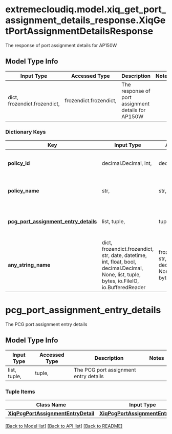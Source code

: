 # extremecloudiq.model.xiq_get_port_assignment_details_response.XiqGetPortAssignmentDetailsResponse

The response of port assignment details for AP150W

## Model Type Info
Input Type | Accessed Type | Description | Notes
------------ | ------------- | ------------- | -------------
dict, frozendict.frozendict,  | frozendict.frozendict,  | The response of port assignment details for AP150W | 

### Dictionary Keys
Key | Input Type | Accessed Type | Description | Notes
------------ | ------------- | ------------- | ------------- | -------------
**policy_id** | decimal.Decimal, int,  | decimal.Decimal,  | The network policy ID | value must be a 64 bit integer
**policy_name** | str,  | str,  | The network policy name | 
**[pcg_port_assignment_entry_details](#pcg_port_assignment_entry_details)** | list, tuple,  | tuple,  | The PCG port assignment entry details | [optional] 
**any_string_name** | dict, frozendict.frozendict, str, date, datetime, int, float, bool, decimal.Decimal, None, list, tuple, bytes, io.FileIO, io.BufferedReader | frozendict.frozendict, str, BoolClass, decimal.Decimal, NoneClass, tuple, bytes, FileIO | any string name can be used but the value must be the correct type | [optional]

# pcg_port_assignment_entry_details

The PCG port assignment entry details

## Model Type Info
Input Type | Accessed Type | Description | Notes
------------ | ------------- | ------------- | -------------
list, tuple,  | tuple,  | The PCG port assignment entry details | 

### Tuple Items
Class Name | Input Type | Accessed Type | Description | Notes
------------- | ------------- | ------------- | ------------- | -------------
[**XiqPcgPortAssignmentEntryDetail**](XiqPcgPortAssignmentEntryDetail.md) | [**XiqPcgPortAssignmentEntryDetail**](XiqPcgPortAssignmentEntryDetail.md) | [**XiqPcgPortAssignmentEntryDetail**](XiqPcgPortAssignmentEntryDetail.md) |  | 

[[Back to Model list]](../../README.md#documentation-for-models) [[Back to API list]](../../README.md#documentation-for-api-endpoints) [[Back to README]](../../README.md)

